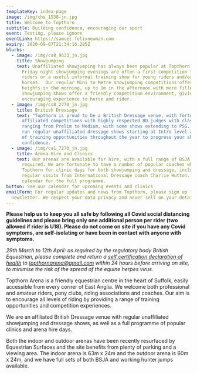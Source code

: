 ```yaml
---
templateKey: index-page
image: /img/chs_1538-jn.jpg
title: Welcome to Topthorn
subtitle: Building confidence, encouraging our sport
event: Testing, please ignore
eventLink: https://samuel.felixnewman.com
expiry: 2020-09-07T21:34:16.285Z
blurbs:
  - image: /img/cs8_9633_jn.jpg
    title: Showjumping
    text: Unaffiliated showjumping has always been popular at Topthorn, and our
      Friday night showjumping evenings are often a first competition for local
      riders or a useful informal training show for young riders and/or
      horses.  Our regular Mini to Metre showjumping competitions offer smaller
      heights in the morning, up to 1m in the afternoon with more fillers. Our
      showjumping shows offer a friendly competition environment, giving an
      encouraging experience to horse and rider.
  - image: /img/cs8_2770_jn.jpg
    title: British Dressage
    text: "Topthorn is proud to be a British Dressage venue, with fortnightly
      affiliated competitions with highly respected BD judges with classes
      ranging from Prelim to Medium, with some shows extending to PSG. We also
      run regular unaffiliated dressage shows starting at Intro level and plenty
      of training opportunities throughout the year to progress your skills and
      confidence. "
  - image: /img/ca1_7270_jn.jpg
    title: Arena Hire and Clinics
    text: Our arenas are available for hire, with a full range of BSJA show jumps if
      required. We are fortunate to have a number of popular coaches who use
      Topthorn for clinic days for both showjumping and dressage, including
      regular visits from International Dressage coach Charlie Hutton. See our
      calendar for the full programme.
button: See our calendar for upcoming events and clinics
emailForm: For regular updates and news from Topthorn, please sign up for our
  newsletter. We respect your data privacy and never sell on your details.
---
```

**Please help us to keep you all safe by following all Covid social distancing guidelines and please bring only one additional person per rider (two allowed if rider is U18). Please do not come on site if you have any Covid symptoms, are self-isolating or have been in contact with anyone with symptoms.** 

*29th March to 12th April: as required by the regulatory body British Equestrian, please complete and return a [self certification declaration of health](/EHCForm.pdf) to topthornarena@gmail.com within 24 hours before arriving on site, to minimise the risk of the spread of the equine herpes virus.* 

Topthorn Arena is a friendly equestrian centre in the heart of Suffolk, easily accessible from every corner of East Anglia. We welcome both professional and amateur riders, pony clubs, riding associations and coaches. Our aim is to encourage all levels of riding by providing a range of training opportunities and competition experiences.

We are an affiliated British Dressage venue with regular unaffiliated showjumping and dressage shows, as well as a full programme of popular clinics and arena hire days.

Both the indoor and outdoor arenas have been recently resurfaced by Equestrian Surfaces and the site benefits from plenty of parking and a viewing area. The indoor arena is 63m x 24m and the outdoor arena is 60m x 24m, and we have full sets of both BSJA and working hunter jumps available.